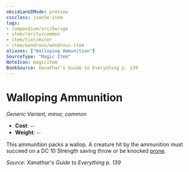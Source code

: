 ```yaml
---
obsidianUIMode: preview
cssclass: json5e-item
tags:
- compendium/src/5e/xge
- item/rarity/common
- item/tier/minor
- item/wondrous/wondrous-item
aliases: ["Walloping Ammunition"]
SourceType: "Magic Item"
NoteIcon: magicitem
BookSource: Xanathar's Guide to Everything p. 139
---
```

# Walloping Ammunition
*Generic Variant, minor, common*  

- **Cost**: ⏤
- **Weight**: ⏤

 This ammunition packs a wallop. A creature hit by the ammunition must succeed on a DC 10 Strength saving throw or be knocked [prone](/3-Mechanics/CLI/rules/conditions.md#prone).

*Source: Xanathar's Guide to Everything p. 139*